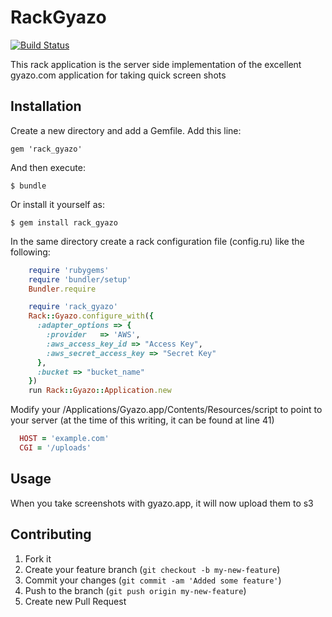 # RackGyazo

[![Build Status](https://secure.travis-ci.org/EnlightSolutions/rack_gyazo.png)](http://travis-ci.org/enlightsolutions/rack_gyazo)

This rack application is the server side implementation of the excellent gyazo.com application for taking quick screen shots

## Installation

Create a new directory and add a Gemfile. Add this line:

    gem 'rack_gyazo'

And then execute:

    $ bundle

Or install it yourself as:

    $ gem install rack_gyazo

In the same directory create a rack configuration file (config.ru) like the following:

```ruby
    require 'rubygems'
    require 'bundler/setup'
    Bundler.require

    require 'rack_gyazo'
    Rack::Gyazo.configure_with({
      :adapter_options => {
        :provider   => 'AWS',
        :aws_access_key_id => "Access Key",
        :aws_secret_access_key => "Secret Key"
      },
      :bucket => "bucket_name"
    })
    run Rack::Gyazo::Application.new
```

Modify your /Applications/Gyazo.app/Contents/Resources/script to point to your server (at the time of this writing, it can be found at line 41)
  
```ruby
  HOST = 'example.com'
  CGI = '/uploads'
```

## Usage

When you take screenshots with gyazo.app, it will now upload them to s3

## Contributing

1. Fork it
2. Create your feature branch (`git checkout -b my-new-feature`)
3. Commit your changes (`git commit -am 'Added some feature'`)
4. Push to the branch (`git push origin my-new-feature`)
5. Create new Pull Request
